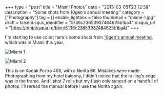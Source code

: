 +++
type = "post"
title = "Miami Photos"
date = "2013-03-05T23:12:38"
description = "Some shots from 10gen's annual meeting."
category = ["Photography"]
tag = []
enable_lightbox = false
thumbnail = "miami-1.jpg"
draft = false
disqus_identifier = "5136c23653937464625b1ba4"
disqus_url = "https://emptysqua.re/blog/5136c23653937464625b1ba4/"
+++

<p>I'm starting to use color; here's some shots from <a href="/what-its-like-to-work-for-10gen/">10gen's annual meeting</a>, which was in Miami this year.</p>
<p><img style="display:block; margin-left:auto; margin-right:auto;" src="miami-1.jpg" alt="Miami 1" title="miami-1.jpg" border="0"   /></p>
<p><img style="display:block; margin-left:auto; margin-right:auto;" src="miami-2.jpg" alt="Miami 2" title="miami-2.jpg" border="0"   /></p>
<p>This is on Kodak Portra 400, with a Norita 66. Mistakes were made: Photographing from my hotel balcony, I didn't notice that the railing's edge was in the frame. And I shot 7 rolls but my flash only synced on a handful of photos. I'll reread the manual before I use the Norita again.</p>
